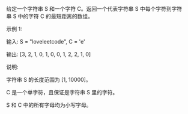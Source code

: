 给定一个字符串 S 和一个字符 C。返回一个代表字符串 S 中每个字符到字符串 S 中的字符 C 的最短距离的数组。

示例 1:

输入: S = "loveleetcode", C = 'e'

输出: [3, 2, 1, 0, 1, 0, 0, 1, 2, 2, 1, 0]

说明:

字符串 S 的长度范围为 [1, 10000]。

C 是一个单字符，且保证是字符串 S 里的字符。

S 和 C 中的所有字母均为小写字母。
